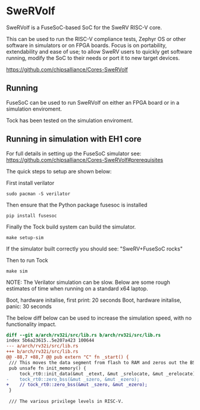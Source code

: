 SweRVolf
========

SweRVolf is a FuseSoC-based SoC for the SweRV RISC-V core.

This can be used to run the RISC-V compliance tests, Zephyr OS
or other software in simulators or on FPGA boards. Focus is on
portability, extendability and ease of use; to allow SweRV users
to quickly get software running, modify the SoC to their needs or
port it to new target devices.

https://github.com/chipsalliance/Cores-SweRVolf

Running
-------

FuseSoC can be used to run SweRVolf on either an FPGA board or in a simulation
enviroment.

Tock has been tested on the simulation enviroment.

Running in simulation with EH1 core
-----------------------------------
For full details in setting up the FuseSoC simulator see: https://github.com/chipsalliance/Cores-SweRVolf#prerequisites

The quick steps to setup are shown below:

First install verilator

```shell
sudo pacman -S verilator
```

Then ensure that the Python package fusesoc is installed

```shell
pip install fusesoc
```

Finally the Tock build system can build the simulator.

```shell
make setup-sim
```

If the simulator built correctly you should see: "SweRV+FuseSoC rocks"

Then to run Tock

```shell
make sim
```

NOTE: The Verilator simulation can be slow. Below are some rough estimates
of time when running on a standard x64 laptop.

Boot, hardware initalise, first print: 20 seconds
Boot, hardware initalise, panic: 30 seconds

The below diff below can be used to increase the simulation speed, with no
functionality impact.

```diff
diff --git a/arch/rv32i/src/lib.rs b/arch/rv32i/src/lib.rs
index 5b6a23615..5e207a423 100644
--- a/arch/rv32i/src/lib.rs
+++ b/arch/rv32i/src/lib.rs
@@ -88,7 +88,7 @@ pub extern "C" fn _start() {
 /// This moves the data segment from flash to RAM and zeros out the BSS section.
 pub unsafe fn init_memory() {
     tock_rt0::init_data(&mut _etext, &mut _srelocate, &mut _erelocate);
-    tock_rt0::zero_bss(&mut _szero, &mut _ezero);
+    // tock_rt0::zero_bss(&mut _szero, &mut _ezero);
 }
 
 /// The various privilege levels in RISC-V.
```
